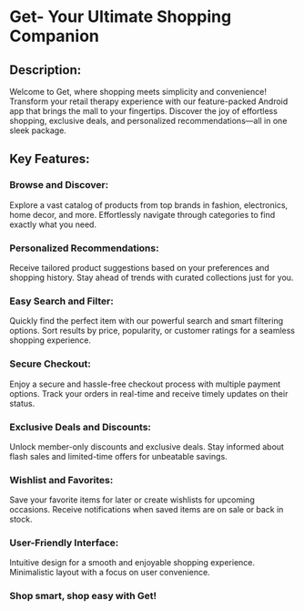 # Get- Your Ultimate Shopping Companion

## Description:
Welcome to Get, where shopping meets simplicity and convenience! Transform your retail therapy experience with our feature-packed Android app that brings the mall to your fingertips. Discover the joy of effortless shopping, exclusive deals, and personalized recommendations—all in one sleek package.

## Key Features:

### Browse and Discover:
Explore a vast catalog of products from top brands in fashion, electronics, home decor, and more. Effortlessly navigate through categories to find exactly what you need.

### Personalized Recommendations:
Receive tailored product suggestions based on your preferences and shopping history. Stay ahead of trends with curated collections just for you.

### Easy Search and Filter:
Quickly find the perfect item with our powerful search and smart filtering options.
Sort results by price, popularity, or customer ratings for a seamless shopping experience.

### Secure Checkout:
Enjoy a secure and hassle-free checkout process with multiple payment options.
Track your orders in real-time and receive timely updates on their status.

### Exclusive Deals and Discounts:
Unlock member-only discounts and exclusive deals.
Stay informed about flash sales and limited-time offers for unbeatable savings.

### Wishlist and Favorites:
Save your favorite items for later or create wishlists for upcoming occasions.
Receive notifications when saved items are on sale or back in stock.

### User-Friendly Interface:
Intuitive design for a smooth and enjoyable shopping experience.
Minimalistic layout with a focus on user convenience.

### Shop smart, shop easy with Get!
